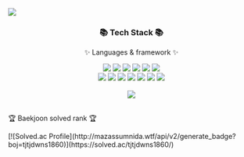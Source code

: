 <div>
  <img src="https://capsule-render.vercel.app/api?type=waving&color=d0efff&height=200&section=header&text=Jun%20github&fontSize=90" />
</div>
<div align=center>
	<h3>📚 Tech Stack 📚</h3>
	<p>✨ Languages & framework ✨</p>
</div>
<div align="center">
	<img src="https://img.shields.io/badge/Java-007396?style=flat&logo=Conda-Forge&logoColor=white" />
	<img src="https://img.shields.io/badge/HTML5-E34F26?style=flat&logo=HTML5&logoColor=white" />
	<img src="https://img.shields.io/badge/CSS3-1572B6?style=flat&logo=CSS3&logoColor=white" />
	<img src="https://img.shields.io/badge/JavaScript-F7DF1E?style=flat&logo=JavaScript&logoColor=white" />
	<img src="https://img.shields.io/badge/jQuery-0769AD?style=flat&logo=jQuery&logoColor=white" />
  <img src="https://img.shields.io/badge/TypeScript-3178C6?style=flat&logo=Typescript&logoColor=white"/>
  <br>
  <img src="https://img.shields.io/badge/C-A8B9CC?style=flat&logo=C&logoColor=white"/>
  <img src="https://img.shields.io/badge/C++-00599C?style=flat&logo=C++&logoColor=white"/>
  <img src="https://img.shields.io/badge/MySQL-4479A1?style=flat&logo=MySQL&logoColor=white"/>
    <img src="https://img.shields.io/badge/MongoDB-47A248?style=flat&logo=MongoDB&logoColor=white"/>
    <img src="https://img.shields.io/badge/React-61DAFB?style=flat&logo=React&logoColor=white"/>
    <img src="https://img.shields.io/badge/NestJS-E0234E?style=flat&logo=NestJS&logoColor=white"/>
    <img src="https://img.shields.io/badge/Express-000000?style=flat&logo=Exoress&logoColor=white"/>
</div>
<br>
<div align="center">
  <img src="https://github-readme-stats.vercel.app/api/top-langs/?username=seo-seoungjun&layout=compact">
</div>
<br>
<p>🏆 Baekjoon solved rank 🏆</p>
	[![Solved.ac Profile](http://mazassumnida.wtf/api/v2/generate_badge?boj=tjtjdwns1860)](https://solved.ac/tjtjdwns1860/)
</div>


<!---
seo-seoungjun/seo-seoungjun is a ✨ special ✨ repository because its `README.md` (this file) appears on your GitHub profile.
You can click the Preview link to take a look at your changes.
--->
